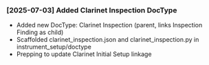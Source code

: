 ### [2025-07-03] Added Clarinet Inspection DocType
- Added new DocType: Clarinet Inspection (parent, links Inspection Finding as child)
- Scaffolded clarinet_inspection.json and clarinet_inspection.py in instrument_setup/doctype
- Prepping to update Clarinet Initial Setup linkage
